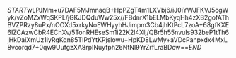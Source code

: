 $START$wLPJMm+u7DAF5MJmnaqB+HpPZgT4m1LXVbj6/iJ0iYWJFKVJ5cgWyk/vZoMZxWqSKPL/jGKJDQduWw25x//FBdnrX1bELMbKyqHh4zXB2gofAThBVZPRzy8uPx/nOOXd5xrkyNoEWHyyhHJimpm3Cb4jhKtPcL7zoA+68gfKXE6IZCAzwCbR4EChXv/5TonRHEseSm1i22K2l4XIj/QBr5h55nvuIs932beP1tTh6jHkDaiXmUz1iyRgKqn85TIPdYtKPjslowu+HpKD8LwMy+aVDcPanpxdx4MxL8vcorqd7+0qw9UufgzXA8rpINuyfph26NtNI9YrZrfLraBDcw==$END$